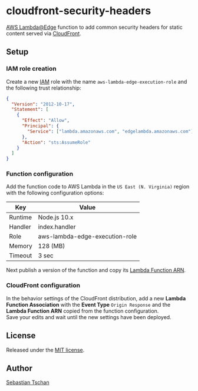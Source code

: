 # cloudfront-security-headers

[AWS Lambda@Edge](https://aws.amazon.com/lambda/edge/) function to add common
security headers for static content served via
[CloudFront](https://aws.amazon.com/cloudfront/).

## Setup

### IAM role creation

Create a new [IAM](https://aws.amazon.com/iam/) role with the name
`aws-lambda-edge-execution-role` and the following trust relationship:

```json
{
  "Version": "2012-10-17",
  "Statement": [
    {
      "Effect": "Allow",
      "Principal": {
        "Service": ["lambda.amazonaws.com", "edgelambda.amazonaws.com"]
      },
      "Action": "sts:AssumeRole"
    }
  ]
}
```

### Function configuration

Add the function code to AWS Lambda in the `US East (N. Virginia)` region with
the following configuration options:

| Key     | Value                          |
| ------- | ------------------------------ |
| Runtime | Node.js 10.x                   |
| Handler | index.handler                  |
| Role    | aws-lambda-edge-execution-role |
| Memory  | 128 (MB)                       |
| Timeout | 3 sec                          |

Next publish a version of the function and copy its
[Lambda Function ARN](http://docs.aws.amazon.com/lambda/latest/dg/versioning-intro.html).

### CloudFront configuration

In the behavior settings of the CloudFront distribution, add a new **Lambda
Function Association** with the **Event Type** `Origin Response` and the
**Lambda Function ARN** copied from the function configuration.  
Save your edits and wait until the new settings have been deployed.

## License

Released under the [MIT license](https://opensource.org/licenses/MIT).

## Author

[Sebastian Tschan](https://blueimp.net/)
